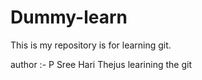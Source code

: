 # Dummy-learn
This is my repository is for learning git.

author :- P Sree Hari Thejus learining the git
